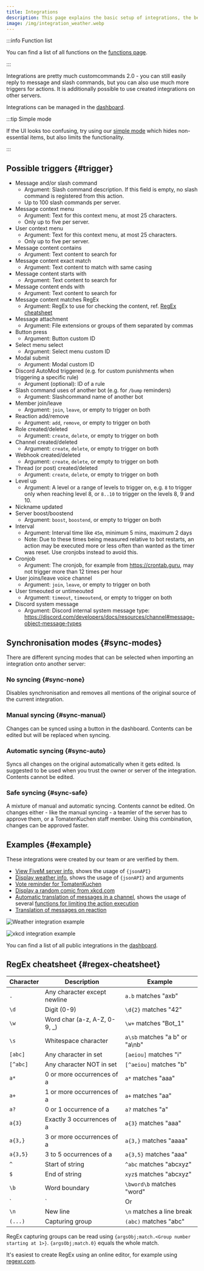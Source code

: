 ```yaml
---
title: Integrations
description: This page explains the basic setup of integrations, the better version of customcommands.
image: /img/integration_weather.webp
---
```


:::info Function list

You can find a list of all functions on the [functions page](/category/action-functions).

:::

Integrations are pretty much customcommands 2.0 - you can still easily reply to message and slash commands, but you can also use much more triggers for actions.
It is additionally possible to use created integrations on other servers.

Integrations can be managed in the [dashboard](https://tomatenkuchen.com/dashboard/integrations).

:::tip Simple mode

If the UI looks too confusing, try using our [simple mode](https://tomatenkuchen.com/dashboard/integrations?cc=1) which hides non-essential items, but also limits the functionality.

:::

## Possible triggers {#trigger}

- Message and/or slash command
	- Argument: Slash command description. If this field is empty, no slash command is registered from this action.
	- Up to 100 slash commands per server.
- Message context menu
	- Argument: Text for this context menu, at most 25 characters.
	- Only up to five per server.
- User context menu
	- Argument: Text for this context menu, at most 25 characters.
	- Only up to five per server.
- Message content contains
	- Argument: Text content to search for
- Message content exact match
	- Argument: Text content to match with same casing
- Message content starts with
	- Argument: Text content to search for
- Message content ends with
	- Argument: Text content to search for
- Message content matches RegEx
	- Argument: RegEx to use for checking the content, ref. [RegEx cheatsheet](#regex-cheatsheet)
- Message attachment
	- Argument: File extensions or groups of them separated by commas
- Button press
	- Argument: Button custom ID
- Select menu select
	- Argument: Select menu custom ID
- Modal submit
	- Argument: Modal custom ID
- Discord AutoMod triggered (e.g. for custom punishments when triggering a specific rule)
	- Argument (optional): ID of a rule
- Slash command uses of another bot (e.g. for `/bump` reminders)
	- Argument: Slashcommand name of another bot
- Member join/leave
	- Argument: `join`, `leave`, or empty to trigger on both
- Reaction add/remove
	- Argument: `add`, `remove`, or empty to trigger on both
- Role created/deleted
	- Argument: `create`, `delete`, or empty to trigger on both
- Channel created/deleted
	- Argument: `create`, `delete`, or empty to trigger on both
- Webhook created/deleted
	- Argument: `create`, `delete`, or empty to trigger on both
- Thread (or post) created/deleted
	- Argument: `create`, `delete`, or empty to trigger on both
- Level up
	- Argument: A level or a range of levels to trigger on, e.g. `8` to trigger only when reaching level 8, or `8..10` to trigger on the levels 8, 9 and 10.
- Nickname updated
- Server boost/boostend
	- Argument: `boost`, `boostend`, or empty to trigger on both
- Interval
	- Argument: Interval time like `45m`, minimum 5 mins, maximum 2 days
	- Note: Due to these times being measured relative to bot restarts, an action may be executed more or less often than wanted as the timer was reset. Use cronjobs instead to avoid this.
- Cronjob
	- Argument: The cronjob, for example from https://crontab.guru, may not trigger more than 12 times per hour
- User joins/leave voice channel
	- Argument: `join`, `leave`, or empty to trigger on both
- User timeouted or untimeouted
	- Argument: `timeout`, `timeoutend`, or empty to trigger on both
- Discord system message
	- Argument: Discord internal system message type: https://discord.com/developers/docs/resources/channel#message-object-message-types

## Synchronisation modes {#sync-modes}

There are different syncing modes that can be selected when importing an integration onto another server:

### No syncing {#sync-none}

Disables synchronisation and removes all mentions of the original source of the current integration.

### Manual syncing {#sync-manual}

Changes can be synced using a button in the dashboard. Contents can be edited but will be replaced when syncing.

### Automatic syncing {#sync-auto}

Syncs all changes on the original automatically when it gets edited. Is suggested to be used when you trust the owner or server of the integration. Contents cannot be edited.

### Safe syncing {#sync-safe}

A mixture of manual and automatic syncing. Contents cannot be edited. On changes either - like the manual syncing - a teamler of the server has to approve them, or a TomatenKuchen staff member. Using this combination, changes can be approved faster.

## Examples {#example}

These integrations were created by our team or are verified by them.

- [View FiveM server info](https://tomatenkuchen.com/dashboard/integrations?info=fivem), shows the usage of `{jsonAPI}`
- [Display weather info](https://tomatenkuchen.com/dashboard/integrations?info=weather), shows the usage of `{jsonAPI}` and arguments
- [Vote reminder for TomatenKuchen](https://tomatenkuchen.com/dashboard/integrations?info=vote-reminder)
- [Display a random comic from xkcd.com](https://tomatenkuchen.com/dashboard/integrations?info=xkcd)
- [Automatic translation of messages in a channel](https://tomatenkuchen.com/dashboard/integrations?info=autotranslate), shows the usage of several [functions for limiting the action execution](/action-functions/control)
- [Translation of messages on reaction](https://tomatenkuchen.com/dashboard/integrations?info=flag-reaction-translate)

![Weather integration example](/img/integration_weather.webp)

![xkcd integration example](/img/integration_xkcd.webp)

You can find a list of all public integrations in the [dashboard](https://tomatenkuchen.com/dashboard/integrations).

## RegEx cheatsheet {#regex-cheatsheet}

| Character | Description                  | Example                        |
|-----------|------------------------------|--------------------------------|
| `.`       | Any character except newline | `a.b` matches "axb"            |
| `\d`      | Digit (0-9)                  | `\d{2}` matches "42"           |
| `\w`      | Word char (a-z, A-Z, 0-9, _) | `\w+` matches "Bot_1"          |
| `\s`      | Whitespace character         | `a\sb` matches "a b" or "a\nb" |
| `[abc]`   | Any character in set         | `[aeiou]` matches "i"          |
| `[^abc]`  | Any character NOT in set     | `[^aeiou]` matches "b"         |
| `a*`      | 0 or more occurrences of a   | `a*` matches "aaa"             |
| `a+`      | 1 or more occurrences of a   | `a+` matches "aa"              |
| `a?`      | 0 or 1 occurrence of a       | `a?` matches "a"               |
| `a{3}`    | Exactly 3 occurrences of a   | `a{3}` matches "aaa"           |
| `a{3,}`   | 3 or more occurrences of a   | `a{3,}` matches "aaaa"         |
| `a{3,5}`  | 3 to 5 occurrences of a      | `a{3,5}` matches "aaa"         |
| `^`       | Start of string              | `^abc` matches "abcxyz"        |
| `$`       | End of string                | `xyz$` matches "abcxyz"        |
| `\b`      | Word boundary                | `\bword\b` matches "word"      |
| `|`       | Or                           | `a|b` matches "a" or "b"       |
| `\n`      | New line                     | `\n` matches a line break      |
| `(...)`   | Capturing group              | `(abc)` matches "abc"          |

RegEx capturing groups can be read using `{argsObj;match.<Group number starting at 1>}`.
`{argsObj;match.0}` equals the whole match.

It's easiest to create RegEx using an online editor, for example using [regexr.com](https://regexr.com).
